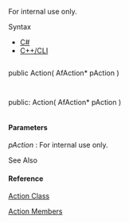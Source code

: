 For internal use only.

Syntax

* [C#](#i-syntax-CS)
* [C++/CLI](#i-syntax-CPP2005)

```
```
public Action( 
   AfAction* pAction
)
```
```

```
```
public:
Action( 
   AfAction* pAction
)
```
```

#### Parameters

*pAction*
:   For internal use only.



See Also

#### Reference

[Action Class](Eplan.EplApi.AFu~Eplan.EplApi.ApplicationFramework.Action.html)
  
[Action Members](Eplan.EplApi.AFu~Eplan.EplApi.ApplicationFramework.Action_members.html)